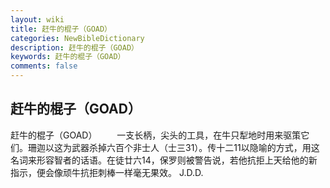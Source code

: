 ```yaml
---
layout: wiki
title: 赶牛的棍子（GOAD）
categories: NewBibleDictionary
description: 赶牛的棍子（GOAD）
keywords: 赶牛的棍子（GOAD）
comments: false
---
```


## 赶牛的棍子（GOAD）



赶牛的棍子（GOAD）
　　一支长柄，尖头的工具，在牛只犁地时用来驱策它们。珊迦以这为武器杀掉六百个非士人（士三31）。传十二11以隐喻的方式，用这名词来形容智者的话语。在徒廿六14，保罗则被警告说，若他抗拒上天给他的新指示，便会像顽牛抗拒刺棒一样毫无果效。
J.D.D.





